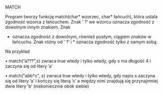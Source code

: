MATCH 

Program tworzy funkcję match(char* wzorzec, char* łańcuch), która ustala zgodność wzorca z
łańcuchem. Znak ’ ?’ we wzorcu oznacza zgodność z dowolnym innym znakiem. Znak
* oznacza zgodność z dowolnym, również pustym, ciągiem znaków w łańcuchu.
Znak różny od ’ ?’ i * oznacza zgodność tylko z samym sobą.

Na przykład

• match(”a???”,s) zwraca true wtedy i tylko wtedy, gdy s ma długość 4 i
zaczyna się od litery ’a’

• match("a*b*b*c", s) zwraca true wtedy i tylko wtedy, gdy napis s zaczyna
się od litery ’a’ i kończy się literą ’c’ a między nimi znajdują się przynajmniej
dwie litery ’b’ (niekoniecznie obok siebie)

